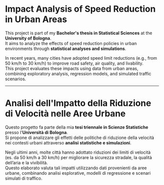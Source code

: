 # Impact Analysis of Speed Reduction in Urban Areas

This project is part of my **Bachelor's thesis in Statistical Sciences** at the **University of Bologna**.  
It aims to analyze the effects of speed reduction policies in urban environments through **statistical analyses and simulations**.

In recent years, many cities have adopted speed limit reductions (e.g., from 50 km/h to 30 km/h) to improve road safety, air quality, and livability.  
This project evaluates these impacts using data from urban areas, combining exploratory analysis, regression models, and simulated traffic scenarios.

---

# Analisi dell'Impatto della Riduzione di Velocità nelle Aree Urbane

Questo progetto fa parte della mia **tesi triennale in Scienze Statistiche** presso l'**Università di Bologna**.  
Si propone di analizzare gli effetti delle politiche di riduzione della velocità nei contesti urbani attraverso **analisi statistiche e simulazioni**.

Negli ultimi anni, molte città hanno adottato riduzioni dei limiti di velocità (es. da 50 km/h a 30 km/h) per migliorare la sicurezza stradale, la qualità dell’aria e la vivibilità.  
Questo elaborato valuta tali impatti utilizzando dati provenienti da aree urbane, combinando analisi esplorative, modelli di regressione e scenari simulati di traffico.
